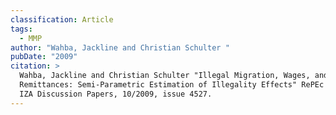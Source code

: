 ```yaml
---
classification: Article
tags:
  - MMP
author: "Wahba, Jackline and Christian Schulter "
pubDate: "2009"
citation: >
  Wahba, Jackline and Christian Schulter "Illegal Migration, Wages, and
  Remittances: Semi-Parametric Estimation of Illegality Effects" RePEc IDEAS,
  IZA Discussion Papers, 10/2009, issue 4527.
---
```

